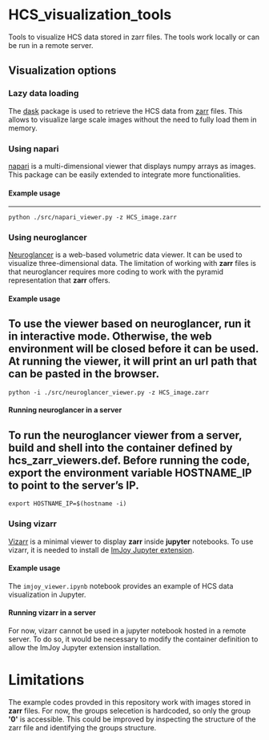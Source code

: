 # HCS_visualization_tools
Tools to visualize HCS data stored in zarr files.
The tools work locally or can be run in a remote server.

## Visualization options

### Lazy data loading
The [dask](https://dask.org/) package is used to retrieve the HCS data from [zarr](https://zarr.readthedocs.io/en/stable/#) files.
This allows to visualize large scale images without the need to fully load them in memory.

### Using napari
[napari]( https://napari.org/) is a multi-dimensional viewer that displays numpy arrays as images.
This package can be easily extended to integrate more functionalities.
#### Example usage
---
```
python ./src/napari_viewer.py -z HCS_image.zarr
```

### Using neuroglancer
[Neuroglancer](https://github.com/google/neuroglancer) is a web-based volumetric data viewer.
It can be used to visualize three-dimensional data. The limitation of working with **zarr** files is that neuroglancer requires more coding to work with the pyramid representation that **zarr** offers.
#### Example usage
To use the viewer based on neuroglancer, run it in interactive mode. Otherwise, the web environment will be closed before it can be used.
At running the viewer, it will print an url path that can be pasted in the browser.
---
```
python -i ./src/neuroglancer_viewer.py -z HCS_image.zarr
```
#### Running neuroglancer in a server
To run the neuroglancer viewer from a server, build and shell into the container defined by **hcs_zarr_viewers.def**.
Before running the code, export the environment variable **HOSTNAME_IP** to point to the server’s IP.
---
```
export HOSTNAME_IP=$(hostname -i)
```


### Using vizarr
[Vizarr](https://github.com/hms-dbmi/vizarr) is a minimal viewer to display **zarr** inside **jupyter** notebooks.
To use vizarr, it is needed to install de [ImJoy Jupyter extension](https://github.com/imjoy-team/imjoy-jupyter-extension).

#### Example usage
The ```imjoy_viewer.ipynb``` notebook provides an example of HCS data visualization in Jupyter.

#### Running vizarr in a server
For now, vizarr cannot be used in a jupyter notebook hosted in a remote server. To do so, it would be necessary to modify the container definition to allow the ImJoy Jupyter extension installation.


# Limitations
The example codes provded in this repository work with images stored in **zarr** files.
For now, the groups selecetion is hardcoded, so only the group **'0'** is accessible.
This could be improved by inspecting the structure of the zarr file and identifying the groups structure.
